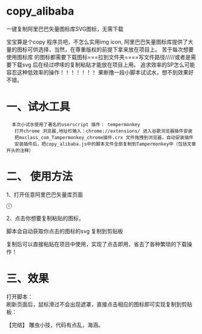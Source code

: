# copy_alibaba
一键复制阿里巴巴矢量图标库SVG图标，无需下载

宝宝算是个copy 程序员吧，不怎么实用img icon, 阿里巴巴矢量图标库提供了大量的图标可供选择，当然，在尊重版权的前提下拿来放在项目上。
苦于每次想要使用图标库 的图标都需要下载图标===拉到文件夹====写文件路径/////或者是需要下载svg 后在经过啰嗦的复制粘贴才能放在项目上用。
追求效率的SP怎么可能容忍这种低效率的操作！！！！！！！
果断撸一段小脚本试试水，想不到效果好不错。
# 一、试水工具

      本次小试水使用了著名的userscript 插件： tempermonkey
       打开chrome 浏览器,地址栏输入：chrome://extensions/ 进入谷歌浏览器插件安装
       把mxclass_com_Tampermonkey_chrome插件.crx 文件拖拽到浏览器，自动安装插件
       安装插件后，把copy_alibaba.js中的脚本文件全部复制到Tampermonkey中（包括文章开头的注释）

# 二、 使用方法

1、打开任意阿里巴巴矢量库页面

<svg class="icon" style="width: 1em; height: 1em;vertical-align: middle;fill: currentColor;overflow: hidden;" viewBox="0 0 1024 1024" version="1.1" xmlns="http://www.w3.org/2000/svg" p-id="495" data-spm-anchor-id="a313x.7781069.1998910419.i0"><path d="M1024 512C1024 229.230208 794.769792 0 512 0 229.230208 0 0 229.230208 0 512 0 794.769792 229.230208 1024 512 1024 625.316262 1024 733.09232 987.060258 821.44823 919.93747 832.170355 911.792017 834.259159 896.496821 826.113707 885.774697 817.968254 875.052572 802.67306 872.963767 791.950935 881.10922 712.006355 941.842033 614.569408 975.238095 512 975.238095 256.160663 975.238095 48.761905 767.839337 48.761905 512 48.761905 256.160663 256.160663 48.761905 512 48.761905 767.839337 48.761905 975.238095 256.160663 975.238095 512 975.238095 606.738266 946.765111 697.157764 894.355733 773.603714 886.741822 784.709602 889.572629 799.884996 900.678517 807.498908 911.784403 815.112819 926.959799 812.282012 934.573709 801.176124 992.505146 716.675526 1024 616.659703 1024 512ZM487.619049 609.52381C487.619049 622.989037 498.534771 633.904762 512 633.904762 525.465229 633.904762 536.380951 622.989037 536.380951 609.52381L536.380951 243.809523C536.380951 230.344297 525.465229 219.428572 512 219.428572 498.534771 219.428572 487.619049 230.344297 487.619049 243.809523L487.619049 609.52381ZM481.586633 471.564079C472.719716 461.430462 457.316742 460.403597 447.183125 469.270511 437.049508 478.137425 436.022643 493.540401 444.889559 503.674018L615.556226 698.721636C624.42314 708.855253 639.826114 709.882118 649.959731 701.015204 660.093348 692.148288 661.120213 676.745314 652.253299 666.611697L481.586633 471.564079Z" p-id="793"></path></svg>

2、点击你想要复制粘贴的图标，


脚本会自动获取你点击的图标的svg 复制到剪贴板

复制后可以直接粘贴在项目中使用，实现了点击即用，省去了各种繁琐的下载操作！

# 三、效果
 
打开脚本：   
刷新页面后，鼠标滑过不会出现遮罩，直接点击相应的图标即可实现复制到剪贴板：
  

【完结】
雕虫小技，代码有点乱，海涵。
